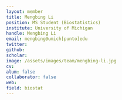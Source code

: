 ```yaml
---
layout: member
title: Mengbing Li
position: MS Student (Biostatistics)
institute: University of Michigan
handle: Mengbing Li
email: mengbing@umich[punto]edu
twitter: 
github: 
scholar: 
image: /assets/images/team/mengbing-li.jpg
cv: 
alum: false
collaborator: false                               
web: 
field: biostat
---
```


